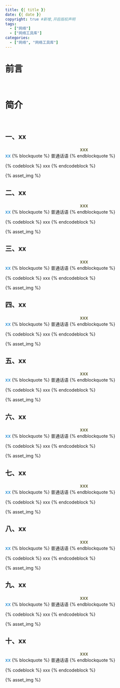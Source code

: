 ```yaml
---
title: {{ title }}
date: {{ date }}
copyright: true #新增,开启版权声明
tags:
  - ["网络"]
  - ["网络工具库"]
categories:
  - ["网络", "网络工具库"]
---
```


# 前言

##### &emsp;

# 简介

##### &emsp;

## 一、xx

<center><font color='#3333' size='3'>xxx</font></center>
<left><font color='#007ACC' size='3'>xx</font></left>
{% blockquote %}
普通话语
{% endblockquote %}

{% codeblock  %}
xxx
{% endcodeblock %}

{% asset_img %}

## 二、xx

<center><font color='#3333' size='3'>xxx</font></center>
<left><font color='#007ACC' size='3'>xx</font></left>
{% blockquote %}
普通话语
{% endblockquote %}

{% codeblock  %}
xxx
{% endcodeblock %}

{% asset_img %}

## 三、xx

<center><font color='#3333' size='3'>xxx</font></center>
<left><font color='#007ACC' size='3'>xx</font></left>
{% blockquote %}
普通话语
{% endblockquote %}

{% codeblock  %}
xxx
{% endcodeblock %}

{% asset_img %}
## 四、xx

<center><font color='#3333' size='3'>xxx</font></center>
<left><font color='#007ACC' size='3'>xx</font></left>
{% blockquote %}
普通话语
{% endblockquote %}

{% codeblock  %}
xxx
{% endcodeblock %}

{% asset_img %}

## 五、xx

<center><font color='#3333' size='3'>xxx</font></center>
<left><font color='#007ACC' size='3'>xx</font></left>
{% blockquote %}
普通话语
{% endblockquote %}

{% codeblock  %}
xxx
{% endcodeblock %}

{% asset_img %}

## 六、xx

<center><font color='#3333' size='3'>xxx</font></center>
<left><font color='#007ACC' size='3'>xx</font></left>
{% blockquote %}
普通话语
{% endblockquote %}

{% codeblock  %}
xxx
{% endcodeblock %}

{% asset_img %}

## 七、xx

<center><font color='#3333' size='3'>xxx</font></center>
<left><font color='#007ACC' size='3'>xx</font></left>
{% blockquote %}
普通话语
{% endblockquote %}

{% codeblock  %}
xxx
{% endcodeblock %}

{% asset_img %}

## 八、xx

<center><font color='#3333' size='3'>xxx</font></center>
<left><font color='#007ACC' size='3'>xx</font></left>
{% blockquote %}
普通话语
{% endblockquote %}

{% codeblock  %}
xxx
{% endcodeblock %}

{% asset_img %}

## 九、xx

<center><font color='#3333' size='3'>xxx</font></center>
<left><font color='#007ACC' size='3'>xx</font></left>
{% blockquote %}
普通话语
{% endblockquote %}

{% codeblock  %}
xxx
{% endcodeblock %}

{% asset_img %}

## 十、xx

<center><font color='#3333' size='3'>xxx</font></center>
<left><font color='#007ACC' size='3'>xx</font></left>
{% blockquote %}
普通话语
{% endblockquote %}

{% codeblock  %}
xxx
{% endcodeblock %}

{% asset_img %}